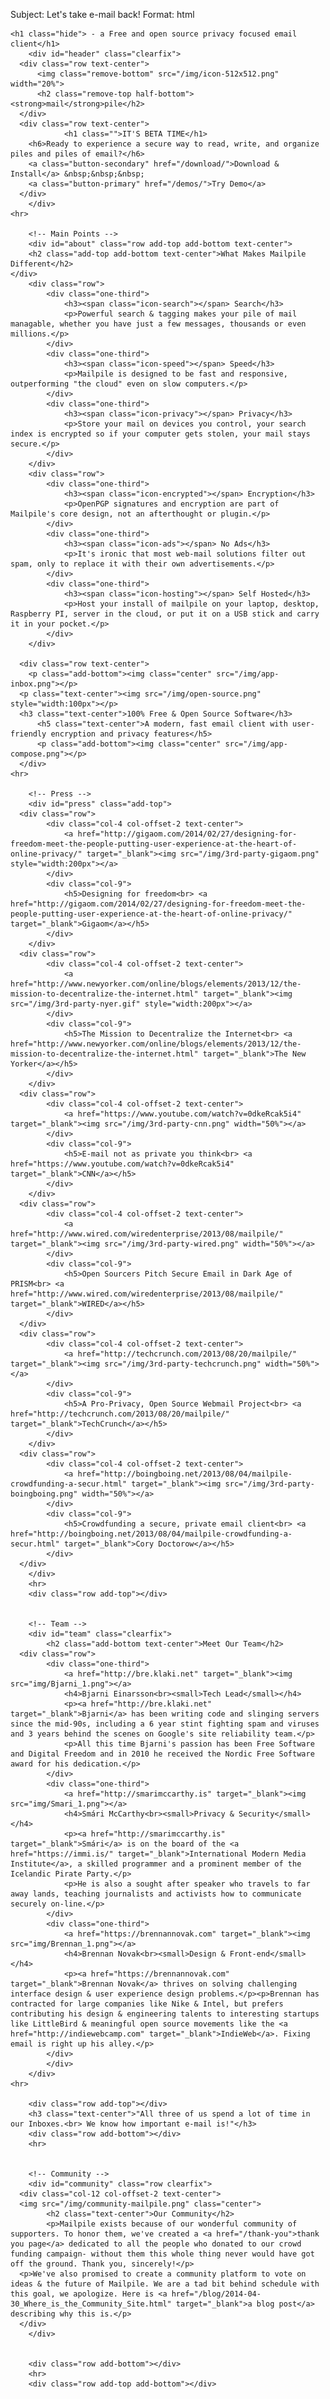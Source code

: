 Subject: Let's take e-mail back!
Format: html

    <h1 class="hide"> - a Free and open source privacy focused email client</h1>
		<div id="header" class="clearfix">
      <div class="row text-center">
          <img class="remove-bottom" src="/img/icon-512x512.png" width="20%">
          <h2 class="remove-top half-bottom"><strong>mail</strong>pile</h2>
      </div>
      <div class="row text-center">
				<h1 class="">IT'S BETA TIME</h1>
        <h6>Ready to experience a secure way to read, write, and organize piles and piles of email?</h6>
        <a class="button-secondary" href="/download/">Download & Install</a> &nbsp;&nbsp;&nbsp;
        <a class="button-primary" href="/demos/">Try Demo</a>
      </div>
		</div>
    <hr>

		<!-- Main Points -->
		<div id="about" class="row add-top add-bottom text-center">
  		<h2 class="add-top add-bottom text-center">What Makes Mailpile Different</h2>
    </div>
		<div class="row">
			<div class="one-third">
				<h3><span class="icon-search"></span> Search</h3>
				<p>Powerful search & tagging makes your pile of mail managable, whether you have just a few messages, thousands or even millions.</p>
			</div>
			<div class="one-third">
				<h3><span class="icon-speed"></span> Speed</h3>
				<p>Mailpile is designed to be fast and responsive, outperforming "the cloud" even on slow computers.</p>
			</div>
			<div class="one-third">
				<h3><span class="icon-privacy"></span> Privacy</h3>
				<p>Store your mail on devices you control, your search index is encrypted so if your computer gets stolen, your mail stays secure.</p>
			</div>
		</div>
		<div class="row">
			<div class="one-third">
				<h3><span class="icon-encrypted"></span> Encryption</h3>
				<p>OpenPGP signatures and encryption are part of Mailpile's core design, not an afterthought or plugin.</p>
			</div>
			<div class="one-third">
				<h3><span class="icon-ads"></span> No Ads</h3>
				<p>It's ironic that most web-mail solutions filter out spam, only to replace it with their own advertisements.</p>
			</div>
			<div class="one-third">
				<h3><span class="icon-hosting"></span> Self Hosted</h3>
				<p>Host your install of mailpile on your laptop, desktop, Raspberry PI, server in the cloud, or put it on a USB stick and carry it in your pocket.</p>
			</div>
		</div>

	  <div class="row text-center">
	    <p class="add-bottom"><img class="center" src="/img/app-inbox.png"></p>
      <p class="text-center"><img src="/img/open-source.png" style="width:100px"></p>
      <h3 class="text-center">100% Free & Open Source Software</h3>
		  <h5 class="text-center">A modern, fast email client with user-friendly encryption and privacy features</h5>
		  <p class="add-bottom"><img class="center" src="/img/app-compose.png"></p>
	  </div>
    <hr>

		<!-- Press -->
		<div id="press" class="add-top">
      <div class="row">
    		<div class="col-4 col-offset-2 text-center">
    			<a href="http://gigaom.com/2014/02/27/designing-for-freedom-meet-the-people-putting-user-experience-at-the-heart-of-online-privacy/" target="_blank"><img src="/img/3rd-party-gigaom.png" style="width:200px"></a>
    		</div>
    		<div class="col-9">
    			<h5>Designing for freedom<br> <a href="http://gigaom.com/2014/02/27/designing-for-freedom-meet-the-people-putting-user-experience-at-the-heart-of-online-privacy/" target="_blank">Gigaom</a></h5>
    		</div>
  		</div>
      <div class="row">
    		<div class="col-4 col-offset-2 text-center">
    			<a href="http://www.newyorker.com/online/blogs/elements/2013/12/the-mission-to-decentralize-the-internet.html" target="_blank"><img src="/img/3rd-party-nyer.gif" style="width:200px"></a>
    		</div>
    		<div class="col-9">
    			<h5>The Mission to Decentralize the Internet<br> <a href="http://www.newyorker.com/online/blogs/elements/2013/12/the-mission-to-decentralize-the-internet.html" target="_blank">The New Yorker</a></h5>
    		</div> 
  		</div>
      <div class="row">  
    		<div class="col-4 col-offset-2 text-center">
    			<a href="https://www.youtube.com/watch?v=0dkeRcak5i4" target="_blank"><img src="/img/3rd-party-cnn.png" width="50%"></a>
    		</div>
    		<div class="col-9">
    			<h5>E-mail not as private you think<br> <a href="https://www.youtube.com/watch?v=0dkeRcak5i4" target="_blank">CNN</a></h5>
    		</div>
  		</div>
      <div class="row">
  			<div class="col-4 col-offset-2 text-center">
  				<a href="http://www.wired.com/wiredenterprise/2013/08/mailpile/" target="_blank"><img src="/img/3rd-party-wired.png" width="50%"></a>
  			</div>
  			<div class="col-9">
  				<h5>Open Sourcers Pitch Secure Email in Dark Age of PRISM<br> <a href="http://www.wired.com/wiredenterprise/2013/08/mailpile/" target="_blank">WIRED</a></h5>
  			</div>
      </div>
      <div class="row">
  			<div class="col-4 col-offset-2 text-center">
  				<a href="http://techcrunch.com/2013/08/20/mailpile/" target="_blank"><img src="/img/3rd-party-techcrunch.png" width="50%"></a>
  			</div>
  			<div class="col-9">
  				<h5>A Pro-Privacy, Open Source Webmail Project<br> <a href="http://techcrunch.com/2013/08/20/mailpile/" target="_blank">TechCrunch</a></h5>
  			</div>
  		</div>
      <div class="row">
  			<div class="col-4 col-offset-2 text-center">
  				<a href="http://boingboing.net/2013/08/04/mailpile-crowdfunding-a-secur.html" target="_blank"><img src="/img/3rd-party-boingboing.png" width="50%"></a>
  			</div>
  			<div class="col-9">
  				<h5>Crowdfunding a secure, private email client<br> <a href="http://boingboing.net/2013/08/04/mailpile-crowdfunding-a-secur.html" target="_blank">Cory Doctorow</a></h5>
  			</div>
      </div>
		</div>
		<hr>
		<div class="row add-top"></div>


		<!-- Team -->
		<div id="team" class="clearfix">
			<h2 class="add-bottom text-center">Meet Our Team</h2>
      <div class="row">
  			<div class="one-third">
  				<a href="http://bre.klaki.net" target="_blank"><img src="img/Bjarni_1.png"></a>
  				<h4>Bjarni Einarsson<br><small>Tech Lead</small></h4>
  				<p><a href="http://bre.klaki.net" target="_blank">Bjarni</a> has been writing code and slinging servers since the mid-90s, including a 6 year stint fighting spam and viruses and 3 years behind the scenes on Google's site reliability team.</p>
  				<p>All this time Bjarni's passion has been Free Software and Digital Freedom and in 2010 he received the Nordic Free Software award for his dedication.</p>
  			</div>
  			<div class="one-third">
  				<a href="http://smarimccarthy.is" target="_blank"><img src="img/Smari_1.png"></a>
  				<h4>Smári McCarthy<br><small>Privacy & Security</small></h4>
  				<p><a href="http://smarimccarthy.is" target="_blank">Smári</a> is on the board of the <a href="https://immi.is/" target="_blank">International Modern Media Institute</a>, a skilled programmer and a prominent member of the Icelandic Pirate Party.</p>
  				<p>He is also a sought after speaker who travels to far away lands, teaching journalists and activists how to communicate securely on-line.</p>
  			</div>
  			<div class="one-third">
  				<a href="https://brennannovak.com" target="_blank"><img src="img/Brennan_1.png"></a>
  				<h4>Brennan Novak<br><small>Design & Front-end</small></h4>
  				<p><a href="https://brennannovak.com" target="_blank">Brennan Novak</a> thrives on solving challenging interface design & user experience design problems.</p><p>Brennan has contracted for large companies like Nike & Intel, but prefers contributing his design & engineering talents to interesting startups like LittleBird & meaningful open source movements like the <a href="http://indiewebcamp.com" target="_blank">IndieWeb</a>. Fixing email is right up his alley.</p>
  			</div>
			</div>
		</div>
    <hr>

		<div class="row add-top"></div>
		<h3 class="text-center">"All three of us spend a lot of time in our Inboxes.<br> We know how important e-mail is!"</h3>
		<div class="row add-bottom"></div>
		<hr>


		<!-- Community -->
		<div id="community" class="row clearfix">
      <div class="col-12 col-offset-2 text-center">
      <img src="/img/community-mailpile.png" class="center">
			<h2 class="text-center">Our Community</h2>
			<p>Mailpile exists because of our wonderful community of supporters. To honor them, we've created a <a href="/thank-you">thank you page</a> dedicated to all the people who donated to our crowd funding campaign- without them this whole thing never would have got off the ground. Thank you, sincerely!</p>
      <p>We've also promised to create a community platform to vote on ideas & the future of Mailpile. We are a tad bit behind schedule with this goal, we apologize. Here is <a href="/blog/2014-04-30_Where_is_the_Community_Site.html" target="_blank">a blog post</a> describing why this is.</p>
      </div>
		</div>


		<div class="row add-bottom"></div>
		<hr>
		<div class="row add-top add-bottom"></div>

